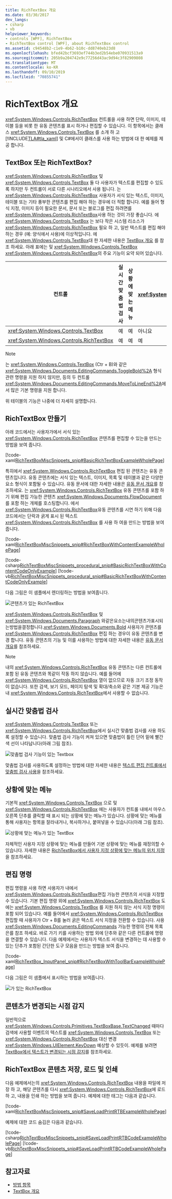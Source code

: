 ```yaml
---
title: RichTextBox 개요
ms.date: 03/30/2017
dev_langs:
- csharp
- vb
helpviewer_keywords:
- controls [WPF], RichTextBox
- RichTextBox control [WPF], about RichTextBox control
ms.assetid: c94548b2-c1e9-4b62-b10c-dd8740eb23d8
ms.openlocfilehash: bfed42bcf3693ef744b3ed2b54ebe070931513a9
ms.sourcegitcommit: 205b9a204742e9c77256d43ac9d94c3f82909808
ms.translationtype: MT
ms.contentlocale: ko-KR
ms.lasthandoff: 09/10/2019
ms.locfileid: "70855741"
---
```

# <a name="richtextbox-overview"></a>RichTextBox 개요

<xref:System.Windows.Controls.RichTextBox> 컨트롤을 사용 하면 단락, 이미지, 테이블 등을 비롯 한 유동 콘텐츠를 표시 하거나 편집할 수 있습니다. 이 항목에서는 클래스 <xref:System.Windows.Controls.TextBox> 를 소개 하 고 [!INCLUDE[TLA#tla_xaml](../../../../includes/tlasharptla-xaml-md.md)] 및 C#에서이 클래스를 사용 하는 방법에 대 한 예제를 제공 합니다.

<a name="textbox_or_richtextbox"></a>

## <a name="textbox-or-richtextbox"></a>TextBox 또는 RichTextBox?

<xref:System.Windows.Controls.RichTextBox> 및<xref:System.Windows.Controls.TextBox> 둘 다 사용자가 텍스트를 편집할 수 있도록 하지만 두 컨트롤이 서로 다른 시나리오에서 사용 됩니다. 는 <xref:System.Windows.Controls.RichTextBox> 사용자가 서식 있는 텍스트, 이미지, 테이블 또는 기타 풍부한 콘텐츠를 편집 해야 하는 경우에 더 적합 합니다. 예를 들어 형식 지정, 이미지 등이 필요한 문서, 문서 또는 블로그를 편집 하려면를 <xref:System.Windows.Controls.RichTextBox>사용 하는 것이 가장 좋습니다. 에 <xref:System.Windows.Controls.TextBox> 는 보다 작은 시스템 리소스가 <xref:System.Windows.Controls.RichTextBox> 필요 하 고, 일반 텍스트를 편집 해야 하는 경우 (예: 양식에서 사용)에 이상적입니다. 에<xref:System.Windows.Controls.TextBox>대 한 자세한 내용은 [TextBox 개요](textbox-overview.md) 를 참조 하세요. 아래 표에는 및 <xref:System.Windows.Controls.TextBox> <xref:System.Windows.Controls.RichTextBox>의 주요 기능이 요약 되어 있습니다.

|컨트롤|실시간 맞춤법 검사|상황에 맞는 메뉴|명령 서식 지정 <xref:System.Windows.Documents.EditingCommands.ToggleBold%2A> (Ctr + B)|<xref:System.Windows.Documents.FlowDocument>이미지, 단락, 테이블 등의 콘텐츠|
|-------------|------------------------------|------------------|------------------------------------------------------------------------------------------------------------------------------------------------------------------------------------------------------|--------------------------------------------------------------------------------------------------------------------------------------------------------------------------------------------------|
|<xref:System.Windows.Controls.TextBox>|예|예|아니요|아니요.|
|<xref:System.Windows.Controls.RichTextBox>|예|예|예|예|

> [!NOTE]
> 는 <xref:System.Windows.Controls.TextBox> (Ctr + B)와 같은 <xref:System.Windows.Documents.EditingCommands.ToggleBold%2A> 형식 관련 명령을 지원 하지 않지만, 등의 두 컨트롤 <xref:System.Windows.Documents.EditingCommands.MoveToLineEnd%2A>에서 많은 기본 명령을 지원 합니다.

위 테이블의 기능은 나중에 더 자세히 설명합니다.

<a name="creating_a_richtextbox"></a>

## <a name="creating-a-richtextbox"></a>RichTextBox 만들기

아래 코드에서는 사용자가에서 서식 있는 <xref:System.Windows.Controls.RichTextBox> 콘텐츠를 편집할 수 있는을 만드는 방법을 보여 줍니다.

[!code-xaml[RichTextBoxMiscSnippets_snip#BasicRichTextBoxExampleWholePage](~/samples/snippets/csharp/VS_Snippets_Wpf/RichTextBoxMiscSnippets_snip/CSharp/BasicRichTextBoxExample.xaml#basicrichtextboxexamplewholepage)]

특히에서 <xref:System.Windows.Controls.RichTextBox> 편집 된 콘텐츠는 유동 콘텐츠입니다. 유동 콘텐츠에는 서식 있는 텍스트, 이미지, 목록 및 테이블과 같은 다양한 요소 형식이 포함될 수 있습니다. 유동 문서에 대한 자세한 내용은 [유동 문서 개요](../advanced/flow-document-overview.md)를 참조하세요. 는 <xref:System.Windows.Controls.RichTextBox> 유동 콘텐츠를 포함 하기 위해 편집 가능한 콘텐츠 <xref:System.Windows.Documents.FlowDocument> 를 포함 하는 개체를 호스팅합니다. 에서 <xref:System.Windows.Controls.RichTextBox>유동 콘텐츠를 시연 하기 위해 다음 코드에서는 단락과 굵게 표시 된 텍스트 <xref:System.Windows.Controls.RichTextBox> 를 사용 하 여을 만드는 방법을 보여 줍니다.

[!code-xaml[RichTextBoxMiscSnippets_snip#RichTextBoxWithContentExampleWholePage](~/samples/snippets/csharp/VS_Snippets_Wpf/RichTextBoxMiscSnippets_snip/CSharp/RichTextBoxWithContentExample.xaml#richtextboxwithcontentexamplewholepage)]

[!code-csharp[RichTextBoxMiscSnippets_procedural_snip#BasicRichTextBoxWithContentCodeOnlyExample](~/samples/snippets/csharp/VS_Snippets_Wpf/RichTextBoxMiscSnippets_procedural_snip/CSharp/BasicRichTextBoxWithContentExample.cs#basicrichtextboxwithcontentcodeonlyexample)]
[!code-vb[RichTextBoxMiscSnippets_procedural_snip#BasicRichTextBoxWithContentCodeOnlyExample](~/samples/snippets/visualbasic/VS_Snippets_Wpf/RichTextBoxMiscSnippets_procedural_snip/visualbasic/basicrichtextboxwithcontentexample.vb#basicrichtextboxwithcontentcodeonlyexample)]

다음 그림은 이 샘플에서 렌더링하는 방법을 보여줍니다.

![콘텐츠가 있는 RichTextBox](./media/editing-richtextbox-with-content.png "Editing_RichTextBox_with_Content")

<xref:System.Windows.Controls.RichTextBox> 및 <xref:System.Windows.Documents.Paragraph> 와같은요소는내의콘텐츠가표시되는방법을결정합니다.<xref:System.Windows.Documents.Bold> 사용자가 콘텐츠를 <xref:System.Windows.Controls.RichTextBox> 편집 하는 경우이 유동 콘텐츠를 변경 합니다. 유동 콘텐츠의 기능 및 이를 사용하는 방법에 대한 자세한 내용은 [유동 문서 개요](../advanced/flow-document-overview.md)를 참조하세요.

> [!NOTE]
> 내의 <xref:System.Windows.Controls.RichTextBox> 유동 콘텐츠는 다른 컨트롤에 포함 된 유동 콘텐츠와 똑같이 작동 하지 않습니다. 예를 들어에 <xref:System.Windows.Controls.RichTextBox> 열이 없으므로 자동 크기 조정 동작이 없습니다. 또한 검색, 보기 모드, 페이지 탐색 및 확대/축소와 같은 기본 제공 기능은 내 <xref:System.Windows.Controls.RichTextBox>에서 사용할 수 없습니다.

<a name="realtime_spellechecking"></a>

## <a name="real-time-spell-checking"></a>실시간 맞춤법 검사

<xref:System.Windows.Controls.TextBox> 또는<xref:System.Windows.Controls.RichTextBox>에서 실시간 맞춤법 검사를 사용 하도록 설정할 수 있습니다. 맞춤법 검사 기능이 켜져 있으면 맞춤법이 틀린 단어 밑에 빨간색 선이 나타납니다(아래 그림 참조).

![맞춤법 검사 기능이 있는 Textbox](./media/editing-textbox-with-spellchecking.png "Editing_TextBox_with_Spellchecking")

맞춤법 검사를 사용하도록 설정하는 방법에 대한 자세한 내용은 [텍스트 편집 컨트롤에서 맞춤법 검사 사용](how-to-enable-spell-checking-in-a-text-editing-control.md)을 참조하세요.

<a name="context_menu"></a>

## <a name="context-menu"></a>상황에 맞는 메뉴

기본적 <xref:System.Windows.Controls.TextBox> 으로 및 <xref:System.Windows.Controls.RichTextBox> 에는 사용자가 컨트롤 내에서 마우스 오른쪽 단추를 클릭할 때 표시 되는 상황에 맞는 메뉴가 있습니다. 상황에 맞는 메뉴를 통해 사용자는 항목을 잘라내거나, 복사하거나, 붙여넣을 수 있습니다(아래 그림 참조).

![상황에 맞는 메뉴가 있는 TextBox](./media/editing-textbox-with-context-menu.png "Editing_TextBox_with_Context_Menu")

자체적인 사용자 지정 상황에 맞는 메뉴를 만들어 기본 상황에 맞는 메뉴를 재정의할 수 있습니다. 자세한 내용은 [RichTextBox에서 사용자 지정 상황에 맞는 메뉴의 위치 지정](how-to-position-a-custom-context-menu-in-a-richtextbox.md)을 참조하세요.

<a name="detect_when_content_changes"></a>

## <a name="editing-commands"></a>편집 명령

편집 명령을 사용 하면 사용자가 내에서 <xref:System.Windows.Controls.RichTextBox>편집 가능한 콘텐츠의 서식을 지정할 수 있습니다. 기본 편집 명령 외에 <xref:System.Windows.Controls.RichTextBox> 도에는 <xref:System.Windows.Controls.TextBox> 를 지원 하지 않는 서식 지정 명령이 포함 되어 있습니다. 예를 들어에서 <xref:System.Windows.Controls.RichTextBox>편집할 때 사용자가 Ctr + B를 눌러 굵은 텍스트 서식 지정을 전환할 수 있습니다. 사용 <xref:System.Windows.Documents.EditingCommands> 가능한 명령의 전체 목록은를 참조 하세요. 바로 가기 키를 사용하는 방법 외에 단추와 같은 다른 컨트롤에 명령을 연결할 수 있습니다. 다음 예제에서는 사용자가 텍스트 서식을 변경하는 데 사용할 수 있는 단추가 포함된 간단한 도구 모음을 만드는 방법을 보여 줍니다.

[!code-xaml[RichTextBox_InputPanel_snip#RichTextBoxWithToolBarExampleWholePage](~/samples/snippets/csharp/VS_Snippets_Wpf/RichTextBox_InputPanel_snip/CS/Window1.xaml#richtextboxwithtoolbarexamplewholepage)]

다음 그림은 이 샘플에서 표시하는 방법을 보여줍니다.

![가 있는 RichTextBox](./media/editing-richtextbox-with-toobar.gif "Editing_RichTextBox_with_TooBar")

<a name="editing_commands"></a>

## <a name="detect-when-content-changes"></a>콘텐츠가 변경되는 시점 감지

일반적으로 <xref:System.Windows.Controls.Primitives.TextBoxBase.TextChanged> 때마다 검색에 사용할 이벤트의 텍스트를 <xref:System.Windows.Controls.TextBox> 또는 <xref:System.Windows.Controls.RichTextBox> 대신 변경 <xref:System.Windows.UIElement.KeyDown> 예상할 수 있듯이. 예제를 보려면 [TextBox에서 텍스트가 변경되는 시점 감지](how-to-detect-when-text-in-a-textbox-has-changed.md)를 참조하세요.

<a name="save_load_and_print_richtextbox_content"></a>

## <a name="save-load-and-print-richtextbox-content"></a>RichTextBox 콘텐츠 저장, 로드 및 인쇄

다음 예제에서는의 <xref:System.Windows.Controls.RichTextBox> 내용을 파일에 저장 하 고, 해당 콘텐츠를 다시 <xref:System.Windows.Controls.RichTextBox>에 로드 하 고, 내용을 인쇄 하는 방법을 보여 줍니다. 예제에 대한 태그는 다음과 같습니다.

[!code-xaml[RichTextBoxMiscSnippets_snip#SaveLoadPrintRTBExampleWholePage](~/samples/snippets/csharp/VS_Snippets_Wpf/RichTextBoxMiscSnippets_snip/CSharp/SaveLoadPrintRTB.xaml#saveloadprintrtbexamplewholepage)]

예제에 대한 코드 숨김은 다음과 같습니다.

[!code-csharp[RichTextBoxMiscSnippets_snip#SaveLoadPrintRTBCodeExampleWholePage](~/samples/snippets/csharp/VS_Snippets_Wpf/RichTextBoxMiscSnippets_snip/CSharp/SaveLoadPrintRTB.xaml.cs#saveloadprintrtbcodeexamplewholepage)]
[!code-vb[RichTextBoxMiscSnippets_snip#SaveLoadPrintRTBCodeExampleWholePage](~/samples/snippets/visualbasic/VS_Snippets_Wpf/RichTextBoxMiscSnippets_snip/VisualBasic/SaveLoadPrintRTB.xaml.vb#saveloadprintrtbcodeexamplewholepage)]

## <a name="see-also"></a>참고자료

- [방법 항목](richtextbox-how-to-topics.md)
- [TextBox 개요](textbox-overview.md)
